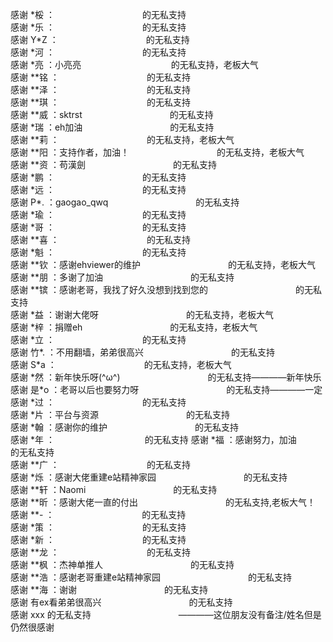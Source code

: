 
  感谢 \*桵 ：　　　　　　　　　　的无私支持  
  感谢 \*乐 ：　　　　　　　　　　的无私支持  
  感谢 Y\*Z ：　　　　　　　　　　的无私支持  
  感谢 \*河 ：　　　　　　　　　　的无私支持  
  感谢 \*亮 ：小亮亮 　　　　　　　　　　的无私支持，老板大气  
  感谢 \*\*铭 ：　　　　　　　　　　的无私支持    
  感谢 \*\*泽 ：　　　　　　　　　　的无私支持  
  感谢 \*\*琪 ：　　　　　　　　　　的无私支持  
  感谢 \*\*威 ：sktrst　　　　　　　　　　的无私支持  
  感谢 \*瑞 ：eh加油　　　　　　　　　　的无私支持  
  感谢 \*\*莉 ：　　　　　　　　　　的无私支持，老板大气  
  感谢 \*\*阳 ：支持作者，加油！　　　　　　　　　　的无私支持，老板大气  
  感谢 \*\*资 ：苟漢劍　　　　　　　　　　的无私支持  
  感谢 \*鹏 ：　　　　　　　　　　的无私支持  
  感谢 \*远 ：　　　　　　　　　　的无私支持  
  感谢 P\*. ：gaogao_qwq　　　　　　　　　　的无私支持  
  感谢 \*瑜 ：　　　　　　　　　　的无私支持  
  感谢 \*哥 ：　　　　　　　　　　的无私支持  
  感谢 \*\*喜 ：　　　　　　　　　　的无私支持  
  感谢 \*魁 ：　　　　　　　　　　的无私支持  
  感谢 \*\*钦 ：感谢ehviewer的维护　　　　　　　　　　的无私支持，老板大气  
  感谢 \*\*朋 ：多谢了加油　　　　　　　　　　的无私支持  
  感谢 \*\*镔 ：感谢老哥，我找了好久没想到找到您的　　　　　　　　　　的无私支持  
  感谢 \*益 ：谢谢大佬呀　　　　　　　　　　的无私支持，老板大气  
  感谢 \*梓 ：捐赠eh　　　　　　　　　　的无私支持，老板大气  
  感谢 \*立 ：　　　　　　　　　　的无私支持  
  感谢 竹\*. ：不用翻墙，弟弟很高兴　　　　　　　　　　的无私支持  
  感谢 S\*a ：　　　　　　　　　　的无私支持，老板大气  
  感谢 \*然 ：新年快乐呀(^ω^)　　　　　　　　　　的无私支持————新年快乐  
  感谢 是\*o ：老哥以后也要努力呀　　　　　　　　　　的无私支持————一定  
  感谢 \*过 ：　　　　　　　　　　的无私支持  
  感谢 \*片 ：平台与资源　　　　　　　　　　的无私支持  
  感谢 \*翰 ：感谢你的维护　　　　　　　　　　的无私支持  
  感谢 \*年 ： 　　　　　　　　　　的无私支持
  感谢 \*福 ：感谢努力，加油　　　　　　　　　　的无私支持  
  感谢 \*\*广 ：　　　　　　　　　　的无私支持  
  感谢 \*烁 ：感谢大佬重建e站精神家园　　　　　　　　　　的无私支持  
  感谢 \*\*轩 ：Naomi　　　　　　　　　　的无私支持  
  感谢 \*\*昕 ：感谢大佬一直的付出　　　　　　　　　　的无私支持,老板大气！  
  感谢 \*\*\- ：　　　　　　　　　　的无私支持  
  感谢 \*策 ：　　　　　　　　　　的无私支持  
  感谢 \*新 ：　　　　　　　　　　的无私支持  
  感谢 \*\*龙 ：　　　　　　　　　　的无私支持  
  感谢 \*\*枫 ：杰神单推人　　　　　　　　　　的无私支持  
  感谢 \*\*浩 ：感谢老哥重建e站精神家园　　　　　　　　　　的无私支持  
  感谢 \*\*海 ：谢谢　　　　　　　　　　的无私支持  
  感谢 有ex看弟弟很高兴　　　　　　　　　　的无私支持  
  感谢 xxx 的无私支持　　　　　　　　　　————这位朋友没有备注/姓名但是仍然很感谢  
